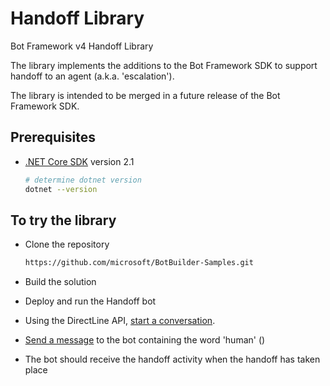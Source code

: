 ﻿# Handoff Library

Bot Framework v4 Handoff Library

The library implements the additions to the Bot Framework SDK to support handoff to an agent (a.k.a. 'escalation').

The library is intended to be merged in a future release of the Bot Framework SDK.

## Prerequisites

- [.NET Core SDK](https://dotnet.microsoft.com/download) version 2.1

  ```bash
  # determine dotnet version
  dotnet --version
  ```

## To try the library

- Clone the repository

    ```bash
    https://github.com/microsoft/BotBuilder-Samples.git
    ```
- Build the solution

- Deploy and run the Handoff bot

- Using the DirectLine API, [start a conversation](https://docs.microsoft.com/en-us/azure/bot-service/rest-api/bot-framework-rest-direct-line-3-0-start-conversation?view=azure-bot-service-4.0).

- [Send a message](https://docs.microsoft.com/en-us/azure/bot-service/rest-api/bot-framework-rest-direct-line-3-0-send-activity?view=azure-bot-service-4.0) to the bot containing the word 'human' ()

- The bot should receive the handoff activity when the handoff has taken place
